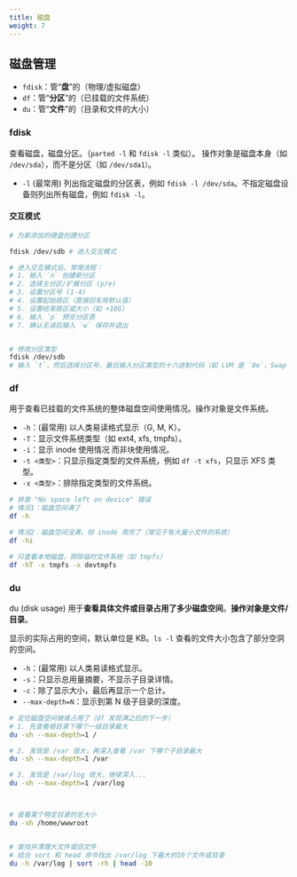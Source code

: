 ```yaml
---
title: 磁盘
weight: 7
---
```


## 磁盘管理

- `fdisk`：管“**盘**”的（物理/虚拟磁盘）
- `df`：管“**分区**”的（已挂载的文件系统）
- `du`：管“**文件**”的（目录和文件的大小）

### fdisk 

查看磁盘，磁盘分区。（`parted -l` 和 `fdisk -l` 类似）。
操作对象是磁盘本身（如 `/dev/sda`），而不是分区（如 `/dev/sda1）`。

- `-l` (最常用)	列出指定磁盘的分区表，例如 `fdisk -l /dev/sda`。不指定磁盘设备则列出所有磁盘，例如 `fdisk -l`。

#### 交互模式

```bash
# 为新添加的硬盘创建分区

fdisk /dev/sdb # 进入交互模式

# 进入交互模式后，常用流程：
# 1. 输入 `n` 创建新分区
# 2. 选择主分区/扩展分区 (p/e)
# 3. 设置分区号 (1-4)
# 4. 设置起始扇区（直接回车用默认值）
# 5. 设置结束扇区或大小（如 +10G）
# 6. 输入 `p` 预览分区表
# 7. 确认无误后输入 `w` 保存并退出


# 修改分区类型
fdisk /dev/sdb
# 输入 `t`，然后选择分区号，最后输入分区类型的十六进制代码（如 LVM 是 `8e`，Swap 是 `82`）
```

### df 

用于查看已挂载的文件系统的整体磁盘空间使用情况。操作对象是文件系统。

- `-h`：(最常用)	以人类易读格式显示（G, M, K）。
- `-T`：显示文件系统类型（如 ext4, xfs, tmpfs）。
- `-i`：显示 inode 使用情况 而非块使用情况。
- `-t <类型>`：只显示指定类型的文件系统，例如 `df -t xfs`，只显示 XFS 类型。
- `-x <类型>`：排除指定类型的文件系统。

```bash
# 排查 "No space left on device" 错误
# 情况1：磁盘空间满了
df -h

# 情况2：磁盘空间没满，但 inode 用完了（常见于有大量小文件的系统）
df -hi

# 只查看本地磁盘，排除临时文件系统（如 tmpfs）
df -hT -x tmpfs -x devtmpfs
```

### du 

du (disk usage) 用于**查看具体文件或目录占用了多少磁盘空间**。**操作对象是文件/目录**。

显示的实际占用的空间，默认单位是 KB。`ls -l` 查看的文件大小包含了部分空洞的空间。

- `-h`：(最常用)	以人类易读格式显示。
- `-s`：只显示总用量摘要，不显示子目录详情。
- `-c`：除了显示大小，最后再显示一个总计。
- `--max-depth=N`：显示到第 N 级子目录的深度。


```bash
# 定位磁盘空间被谁占用了（df 发现满之后的下一步）
# 1. 先查看根目录下哪个一级目录最大
du -sh --max-depth=1 /

# 2. 发现是 /var 很大，再深入查看 /var 下哪个子目录最大
du -sh --max-depth=1 /var

# 3. 发现是 /var/log 很大，继续深入...
du -sh --max-depth=1 /var/log



# 查看某个特定目录的总大小
du -sh /home/wwwroot


# 查找并清理大文件或旧文件
# 结合 sort 和 head 命令找出 /var/log 下最大的10个文件或目录
du -h /var/log | sort -rh | head -10
```